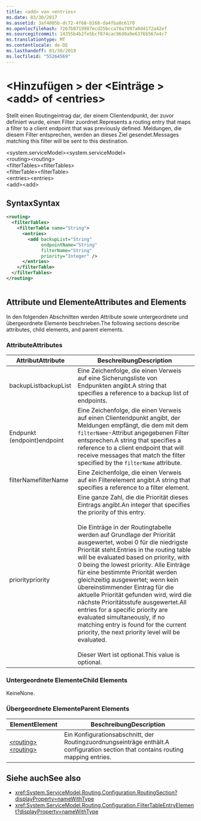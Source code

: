 ```yaml
---
title: <add> von <entries>
ms.date: 03/30/2017
ms.assetid: 3af4805b-dc72-4f68-b168-da4fba8c6170
ms.openlocfilehash: 7267b8719987ecd25bcca78a7897a0d4172a42ef
ms.sourcegitcommit: 14355b4b2fe5bcf874cac96d0a9e6376b567e4c7
ms.translationtype: MT
ms.contentlocale: de-DE
ms.lasthandoff: 01/30/2019
ms.locfileid: "55264569"
---
```

# <a name="add-of-entries"></a><span data-ttu-id="38f1d-102">\<Hinzufügen > der \<Einträge ></span><span class="sxs-lookup"><span data-stu-id="38f1d-102">\<add> of \<entries></span></span>
<span data-ttu-id="38f1d-103">Stellt einen Routingeintrag dar, der einem Clientendpunkt, der zuvor definiert wurde, einen Filter zuordnet.</span><span class="sxs-lookup"><span data-stu-id="38f1d-103">Represents a routing entry that maps a filter to a client endpoint that was previously defined.</span></span> <span data-ttu-id="38f1d-104">Meldungen, die diesem Filter entsprechen, werden an dieses Ziel gesendet.</span><span class="sxs-lookup"><span data-stu-id="38f1d-104">Messages matching this filter will be sent to this destination.</span></span>  
  
 <span data-ttu-id="38f1d-105">\<system.serviceModel></span><span class="sxs-lookup"><span data-stu-id="38f1d-105">\<system.serviceModel></span></span>  
<span data-ttu-id="38f1d-106">\<routing></span><span class="sxs-lookup"><span data-stu-id="38f1d-106">\<routing></span></span>  
<span data-ttu-id="38f1d-107">\<filterTables></span><span class="sxs-lookup"><span data-stu-id="38f1d-107">\<filterTables></span></span>  
<span data-ttu-id="38f1d-108">\<filterTable></span><span class="sxs-lookup"><span data-stu-id="38f1d-108">\<filterTable></span></span>  
<span data-ttu-id="38f1d-109">\<entries></span><span class="sxs-lookup"><span data-stu-id="38f1d-109">\<entries></span></span>  
<span data-ttu-id="38f1d-110">\<add></span><span class="sxs-lookup"><span data-stu-id="38f1d-110">\<add></span></span>  
  
## <a name="syntax"></a><span data-ttu-id="38f1d-111">Syntax</span><span class="sxs-lookup"><span data-stu-id="38f1d-111">Syntax</span></span>  
  
```xml  
<routing>
  <filterTables>
    <filterTable name="String">
      <entries>
        <add backupList="String"
             endpointName="String"
             filterName="String"
             priority="Integer" />
      </entries>
    </filterTable>
  </filterTables>
</routing>
```  
  
```csharp  
```  
  
## <a name="attributes-and-elements"></a><span data-ttu-id="38f1d-112">Attribute und Elemente</span><span class="sxs-lookup"><span data-stu-id="38f1d-112">Attributes and Elements</span></span>  
 <span data-ttu-id="38f1d-113">In den folgenden Abschnitten werden Attribute sowie untergeordnete und übergeordnete Elemente beschrieben.</span><span class="sxs-lookup"><span data-stu-id="38f1d-113">The following sections describe attributes, child elements, and parent elements.</span></span>  
  
### <a name="attributes"></a><span data-ttu-id="38f1d-114">Attribute</span><span class="sxs-lookup"><span data-stu-id="38f1d-114">Attributes</span></span>  
  
|<span data-ttu-id="38f1d-115">Attribut</span><span class="sxs-lookup"><span data-stu-id="38f1d-115">Attribute</span></span>|<span data-ttu-id="38f1d-116">Beschreibung</span><span class="sxs-lookup"><span data-stu-id="38f1d-116">Description</span></span>|  
|---------------|-----------------|  
|<span data-ttu-id="38f1d-117">backupList</span><span class="sxs-lookup"><span data-stu-id="38f1d-117">backupList</span></span>|<span data-ttu-id="38f1d-118">Eine Zeichenfolge, die einen Verweis auf eine Sicherungsliste von Endpunkten angibt.</span><span class="sxs-lookup"><span data-stu-id="38f1d-118">A string that specifies a reference to a backup list of endpoints.</span></span>|  
|<span data-ttu-id="38f1d-119">Endpunkt (endpoint)</span><span class="sxs-lookup"><span data-stu-id="38f1d-119">endpoint</span></span>|<span data-ttu-id="38f1d-120">Eine Zeichenfolge, die einen Verweis auf einen Clientendpunkt angibt, der Meldungen empfängt, die dem mit dem `filterName`-Attribut angegebenen Filter entsprechen.</span><span class="sxs-lookup"><span data-stu-id="38f1d-120">A string that specifies a reference to a client endpoint that will receive messages that match the filter specified by the `filterName` attribute.</span></span>|  
|<span data-ttu-id="38f1d-121">filterName</span><span class="sxs-lookup"><span data-stu-id="38f1d-121">filterName</span></span>|<span data-ttu-id="38f1d-122">Eine Zeichenfolge, die einen Verweis auf ein Filterelement angibt.</span><span class="sxs-lookup"><span data-stu-id="38f1d-122">A string that specifies a reference to a filter element.</span></span>|  
|<span data-ttu-id="38f1d-123">priority</span><span class="sxs-lookup"><span data-stu-id="38f1d-123">priority</span></span>|<span data-ttu-id="38f1d-124">Eine ganze Zahl, die die Priorität dieses Eintrags angibt.</span><span class="sxs-lookup"><span data-stu-id="38f1d-124">An integer that specifies the priority of this entry.</span></span><br /><br /> <span data-ttu-id="38f1d-125">Die Einträge in der Routingtabelle werden auf Grundlage der Priorität ausgewertet, wobei 0 für die niedrigste Priorität steht.</span><span class="sxs-lookup"><span data-stu-id="38f1d-125">Entries in the routing table will be evaluated based on priority, with 0 being the lowest priority.</span></span> <span data-ttu-id="38f1d-126">Alle Einträge für eine bestimmte Priorität werden gleichzeitig ausgewertet; wenn kein übereinstimmender Eintrag für die aktuelle Priorität gefunden wird, wird die nächste Prioritätsstufe ausgewertet.</span><span class="sxs-lookup"><span data-stu-id="38f1d-126">All entries for a specific priority are evaluated simultaneously, if no matching entry is found for the current priority, the next priority level will be evaluated.</span></span><br /><br /> <span data-ttu-id="38f1d-127">Dieser Wert ist optional.</span><span class="sxs-lookup"><span data-stu-id="38f1d-127">This value is optional.</span></span>|  
  
### <a name="child-elements"></a><span data-ttu-id="38f1d-128">Untergeordnete Elemente</span><span class="sxs-lookup"><span data-stu-id="38f1d-128">Child Elements</span></span>  
 <span data-ttu-id="38f1d-129">Keine</span><span class="sxs-lookup"><span data-stu-id="38f1d-129">None.</span></span>  
  
### <a name="parent-elements"></a><span data-ttu-id="38f1d-130">Übergeordnete Elemente</span><span class="sxs-lookup"><span data-stu-id="38f1d-130">Parent Elements</span></span>  
  
|<span data-ttu-id="38f1d-131">Element</span><span class="sxs-lookup"><span data-stu-id="38f1d-131">Element</span></span>|<span data-ttu-id="38f1d-132">Beschreibung</span><span class="sxs-lookup"><span data-stu-id="38f1d-132">Description</span></span>|  
|-------------|-----------------|  
|[<span data-ttu-id="38f1d-133">\<routing></span><span class="sxs-lookup"><span data-stu-id="38f1d-133">\<routing></span></span>](../../../../../docs/framework/configure-apps/file-schema/wcf/routing.md)|<span data-ttu-id="38f1d-134">Ein Konfigurationsabschnitt, der Routingzuordnungseinträge enthält.</span><span class="sxs-lookup"><span data-stu-id="38f1d-134">A configuration section that contains routing mapping entries.</span></span>|  
  
## <a name="see-also"></a><span data-ttu-id="38f1d-135">Siehe auch</span><span class="sxs-lookup"><span data-stu-id="38f1d-135">See also</span></span>
- <xref:System.ServiceModel.Routing.Configuration.RoutingSection?displayProperty=nameWithType>
- <xref:System.ServiceModel.Routing.Configuration.FilterTableEntryElement?displayProperty=nameWithType>
